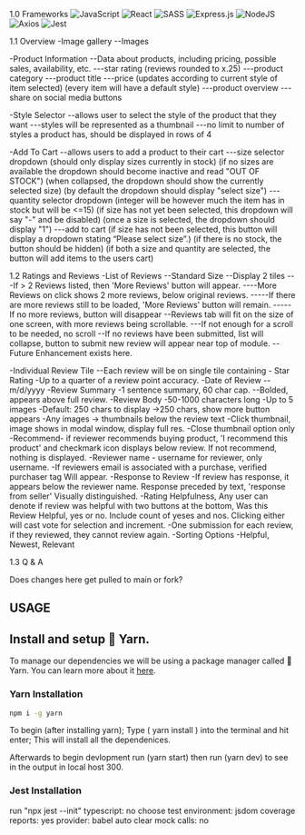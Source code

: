 1.0 Frameworks
![JavaScript](https://img.shields.io/badge/javascript-%23323330.svg?style=for-the-badge&logo=javascript&logoColor=%23F7DF1E)
![React](https://img.shields.io/badge/react-%2320232a.svg?style=for-the-badge&logo=react&logoColor=%2361DAFB)
![SASS](https://img.shields.io/badge/SASS-hotpink.svg?style=for-the-badge&logo=SASS&logoColor=white)
![Express.js](https://img.shields.io/badge/express.js-%23404d59.svg?style=for-the-badge&logo=express&logoColor=%2361DAFB)
![NodeJS](https://img.shields.io/badge/node.js-6DA55F?style=for-the-badge&logo=node.js&logoColor=white)
![Axios](https://img.shields.io/badge/-Axios-671ddf?logo=axios&logoColor=black&style=for-the-badge)
![Jest](https://img.shields.io/badge/Jest-323330?style=for-the-badge&logo=Jest&logoColor=white)

1.1 Overview
-Image gallery
--Images

-Product Information
--Data about products, including pricing, possible sales, availability, etc.
---star rating (reviews rounded to x.25)
---product category
---product title
---price (updates according to current style of item selected) (every item will have a default style)
---product overview
---share on social media buttons

-Style Selector
--allows user to select the style of the product that they want
---styles will be represented as a thumbnail
---no limit to number of styles a product has, should be displayed in rows of 4

-Add To Cart
--allows users to add a product to their cart
---size selector dropdown (should only display sizes currently in stock) (if no sizes are available the dropdown should become inactive and read "OUT OF STOCK") (when collapsed, the dropdown should show the currently selected size) (by default the dropdown should display "select size")
---quantity selector dropdown (integer will be however much the item has in stock but will be <=15) (if size has not yet been selected, this dropdown will say "-" and be disabled) (once a size is selected, the dropdown should display "1")
---add to cart (if size has not been selected, this button will display a dropdown stating “Please select size”.) (if there is no stock, the button should be hidden) (if both a size and quantity are selected, the button will add items to the users cart)

1.2 Ratings and Reviews
-List of Reviews
--Standard Size
--Display 2 tiles
---If > 2 Reviews listed, then 'More Reviews' button will appear.
----More Reviews on click shows 2 more reviews, below original reviews.
-----If there are more reviews still to be loaded, 'More Reviews' button will remain.
-----If no more reviews, button will disappear
--Reviews tab will fit on the size of one screen, with more reviews being scrollable.
---If not enough for a scroll to be needed, no scroll
--If no reviews have been submitted, list will collapse, button to submit new review will appear near top of module.
--Future Enhancement exists here.

-Individual Review Tile
--Each review will be on single tile containing
	- Star Rating
		-Up to a quarter of a review point accuracy.
	-Date of Review
		--m/d/yyyy
	-Review Summary
		-1 sentence summary, 60 char cap.
		--Bolded, appears above full review.
	-Review Body
		-50-1000 characters long
		-Up to 5 images
		-Default: 250 chars to display
			->250 chars, show more button appears
		-Any images -> thumbnails below the review text
			-Click thumbnail, image shows in modal window, display full res.
				-Close thumbnail option only
		-Recommend- if reviewer recommends buying product, 'I recommend this product' and checkmark icon displays below review. If not recommend, nothing is displayed.
		-Reviewer name - username for reviewer, only username.
			-If reviewers email is associated with a purchase, verified purchaser tag Will appear.
		-Response to Review
			-If review has response, it appears below the reviewer name. Response preceded by text, 'response from seller' Visually distinguished.
		-Rating Helpfulness, Any user can denote if review was helpful with two buttons at the bottom, Was this Review Helpful, yes or no. Include count of yeses and nos. Clicking either will cast vote for selection and increment.
		-One submission for each review, if they reviewed, they cannot review again.
	-Sorting Options
		-Helpful, Newest, Relevant


1.3 Q & A

Does changes here get pulled to main or fork?

USAGE
--------------------------------------------------------------------------------------------------------



## Install and setup 🧶 Yarn.
To manage our dependencies we will be using a package manager called 🧶 Yarn. You can learn more about it [here](https://yarnpkg.com/).

### Yarn Installation
```bash
npm i -g yarn
```
To begin (after installing yarn); Type ( yarn install ) into the terminal and hit enter; This will install all the dependenices.

Afterwards to begin devlopment run (yarn start) then run (yarn dev) to see in the output in local host 300.

### Jest Installation
run "npx jest --init"
typescript: no
choose test environment: jsdom
coverage reports: yes
provider: babel
auto clear mock calls: no
